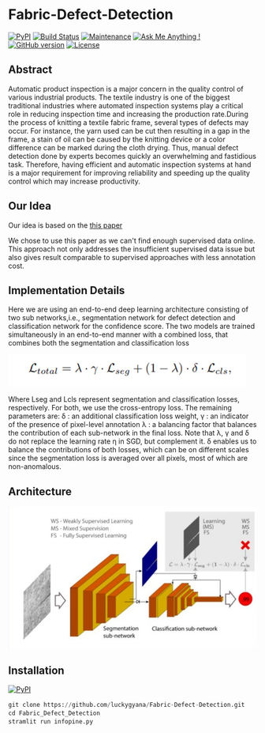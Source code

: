 # Fabric-Defect-Detection

[![PyPI](https://img.shields.io/badge/python-3.6%2C%203.7-blue.svg)](https://pypi.python.org/pypi/openl3) [![Build Status](https://travis-ci.org/turian/torchopenl3.png?branch=main)](https://travis-ci.org/turian/torchopenl3) [![Maintenance](https://img.shields.io/badge/Maintained%3F-yes-green.svg)](https://github.com/turian/torchopenl3/pulse) [![Ask Me Anything !](https://img.shields.io/badge/Ask%20me-anything-1abc9c.svg)](https://GitHub.com/turian/torchopenl3) [![GitHub version](https://badge.fury.io/gh/turian%2Ftorchopenl3.svg)](https://github.com/turian/torchopenl3) [![License](https://img.shields.io/badge/License-Apache%202.0-blue.svg)](https://opensource.org/licenses/Apache-2.0)

## Abstract

Automatic product inspection is a major concern in the quality control of various industrial products. The textile industry is one of the biggest traditional industries where automated inspection systems play a critical role in reducing inspection time and increasing the production rate.During the process of knitting a textile fabric frame, several types of defects may occur. For instance, the yarn used can be cut then resulting in a gap in the frame, a stain of oil can be caused by the knitting device or a color difference can be marked during the cloth drying. Thus, manual defect detection done by experts becomes quickly an overwhelming and fastidious task.
Therefore, having efficient and automatic inspection systems at hand is a major requirement for improving reliability and speeding up the quality control which may increase productivity.

## Our Idea

Our idea is based on the [this paper](https://arxiv.org/pdf/2104.06064.pdf)

We chose to use this paper as we can't find enough supervised data online. This approach not only addresses the insufficient supervised data issue but also gives result comparable to supervised approaches with less annotation cost.

## Implementation Details

Here we are using an end-to-end deep learning architecture consisting of two sub networks,i.e., segmentation network for defect detection and classification network for the confidence score. The two models are trained simultaneously in an end-to-end manner with a combined loss, that combines both the segmentation and classification loss


![](./README_imgs/02.png)

Where Lseg and Lcls represent segmentation and classification losses, respectively. For both, we use the cross-entropy loss. 
The remaining parameters are: 
δ  :	an additional classification loss weight,
 γ :	an indicator of the presence of pixel-level annotation 
λ  :	a balancing factor that balances the contribution of each sub-network in the final                 loss. 
Note that λ, γ and δ do not replace the learning rate η in SGD, but complement it. δ enables us to balance the contributions of both losses, which can be on different scales since the segmentation loss is averaged over all pixels, most of which are non-anomalous. 

## Architecture

![Architecture](./README_imgs/infoPine_error_404.jpg)

## Installation
[![PyPI](https://img.shields.io/badge/python-3.6%2C%203.7-blue.svg)](https://pypi.python.org/pypi/openl3)  

```python
git clone https://github.com/luckygyana/Fabric-Defect-Detection.git
cd Fabric_Defect_Detection
stramlit run infopine.py
```
